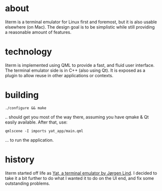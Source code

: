 # about

literm is a terminal emulator for Linux first and foremost, but it is also
usable elsewhere (on Mac). The design goal is to be simplistic while still
providing a reasonable amount of features.

# technology

literm is implemented using QML to provide a fast, and fluid user interface.
The terminal emulator side is in C++ (also using Qt). It is exposed as a plugin
to allow reuse in other applications or contexts.

# building

    ./configure && make

.. should get you most of the way there, assuming you have qmake & Qt easily
available. After that, use:

    qmlscene -I imports yat_app/main.qml

... to run the application.

# history

literm started off life as [Yat, a terminal emulator by Jørgen
Lind](https://github.com/jorgen/yat). I decided to take it a bit further to do
what I wanted it to do on the UI end, and fix some outstanding problems.

